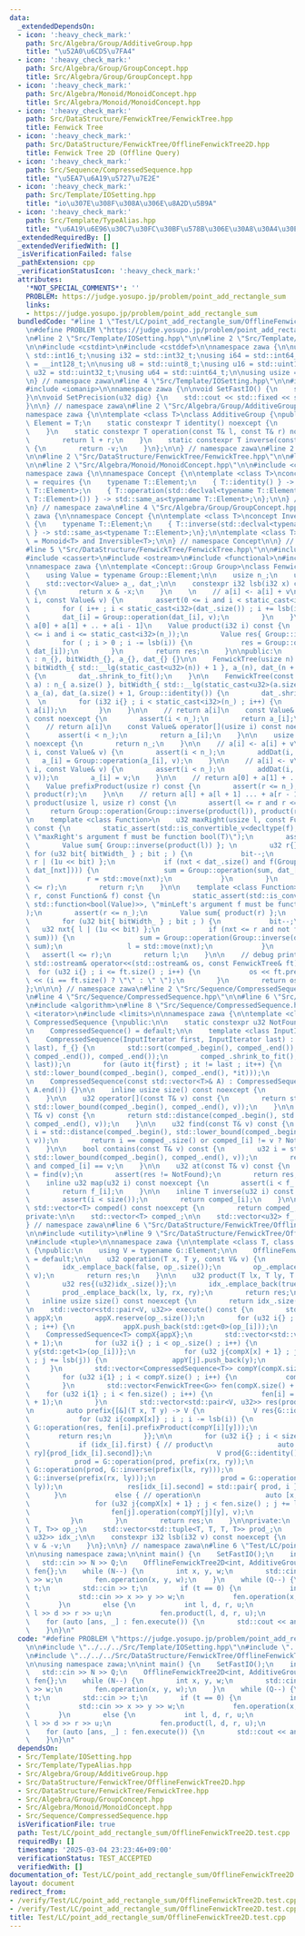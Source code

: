 ```yaml
---
data:
  _extendedDependsOn:
  - icon: ':heavy_check_mark:'
    path: Src/Algebra/Group/AdditiveGroup.hpp
    title: "\u52A0\u6CD5\u7FA4"
  - icon: ':heavy_check_mark:'
    path: Src/Algebra/Group/GroupConcept.hpp
    title: Src/Algebra/Group/GroupConcept.hpp
  - icon: ':heavy_check_mark:'
    path: Src/Algebra/Monoid/MonoidConcept.hpp
    title: Src/Algebra/Monoid/MonoidConcept.hpp
  - icon: ':heavy_check_mark:'
    path: Src/DataStructure/FenwickTree/FenwickTree.hpp
    title: Fenwick Tree
  - icon: ':heavy_check_mark:'
    path: Src/DataStructure/FenwickTree/OfflineFenwickTree2D.hpp
    title: Fenwick Tree 2D (Offline Query)
  - icon: ':heavy_check_mark:'
    path: Src/Sequence/CompressedSequence.hpp
    title: "\u5EA7\u6A19\u5727\u7E2E"
  - icon: ':heavy_check_mark:'
    path: Src/Template/IOSetting.hpp
    title: "io\u307E\u308F\u308A\u306E\u8A2D\u5B9A"
  - icon: ':heavy_check_mark:'
    path: Src/Template/TypeAlias.hpp
    title: "\u6A19\u6E96\u30C7\u30FC\u30BF\u578B\u306E\u30A8\u30A4\u30EA\u30A2\u30B9"
  _extendedRequiredBy: []
  _extendedVerifiedWith: []
  _isVerificationFailed: false
  _pathExtension: cpp
  _verificationStatusIcon: ':heavy_check_mark:'
  attributes:
    '*NOT_SPECIAL_COMMENTS*': ''
    PROBLEM: https://judge.yosupo.jp/problem/point_add_rectangle_sum
    links:
    - https://judge.yosupo.jp/problem/point_add_rectangle_sum
  bundledCode: "#line 1 \"Test/LC/point_add_rectangle_sum/OfflineFenwickTree2D.test.cpp\"\
    \n#define PROBLEM \"https://judge.yosupo.jp/problem/point_add_rectangle_sum\"\n\
    \n#line 2 \"Src/Template/IOSetting.hpp\"\n\n#line 2 \"Src/Template/TypeAlias.hpp\"\
    \n\n#include <cstdint>\n#include <cstddef>\n\nnamespace zawa {\n\nusing i16 =\
    \ std::int16_t;\nusing i32 = std::int32_t;\nusing i64 = std::int64_t;\nusing i128\
    \ = __int128_t;\n\nusing u8 = std::uint8_t;\nusing u16 = std::uint16_t;\nusing\
    \ u32 = std::uint32_t;\nusing u64 = std::uint64_t;\n\nusing usize = std::size_t;\n\
    \n} // namespace zawa\n#line 4 \"Src/Template/IOSetting.hpp\"\n\n#include <iostream>\n\
    #include <iomanip>\n\nnamespace zawa {\n\nvoid SetFastIO() {\n    std::cin.tie(nullptr)->sync_with_stdio(false);\n\
    }\n\nvoid SetPrecision(u32 dig) {\n    std::cout << std::fixed << std::setprecision(dig);\n\
    }\n\n} // namespace zawa\n#line 2 \"Src/Algebra/Group/AdditiveGroup.hpp\"\n\n\
    namespace zawa {\n\ntemplate <class T>\nclass AdditiveGroup {\npublic:\n    using\
    \ Element = T;\n    static constexpr T identity() noexcept {\n        return T{};\n\
    \    }\n    static constexpr T operation(const T& l, const T& r) noexcept {\n\
    \        return l + r;\n    }\n    static constexpr T inverse(const T& v) noexcept\
    \ {\n        return -v;\n    }\n};\n\n} // namespace zawa\n#line 2 \"Src/DataStructure/FenwickTree/OfflineFenwickTree2D.hpp\"\
    \n\n#line 2 \"Src/DataStructure/FenwickTree/FenwickTree.hpp\"\n\n#line 2 \"Src/Algebra/Group/GroupConcept.hpp\"\
    \n\n#line 2 \"Src/Algebra/Monoid/MonoidConcept.hpp\"\n\n#include <concepts>\n\n\
    namespace zawa {\n\nnamespace Concept {\n\ntemplate <class T>\nconcept Monoid\
    \ = requires {\n    typename T::Element;\n    { T::identity() } -> std::same_as<typename\
    \ T::Element>;\n    { T::operation(std::declval<typename T::Element>(), std::declval<typename\
    \ T::Element>()) } -> std::same_as<typename T::Element>;\n};\n\n} // namespace\n\
    \n} // namespace zawa\n#line 4 \"Src/Algebra/Group/GroupConcept.hpp\"\n\nnamespace\
    \ zawa {\n\nnamespace Concept {\n\ntemplate <class T>\nconcept Inversible = requires\
    \ {\n    typename T::Element;\n    { T::inverse(std::declval<typename T::Element>())\
    \ } -> std::same_as<typename T::Element>;\n};\n\ntemplate <class T>\nconcept Group\
    \ = Monoid<T> and Inversible<T>;\n\n} // namespace Concept\n\n} // namespace zawa\n\
    #line 5 \"Src/DataStructure/FenwickTree/FenwickTree.hpp\"\n\n#include <vector>\n\
    #include <cassert>\n#include <ostream>\n#include <functional>\n#include <type_traits>\n\
    \nnamespace zawa {\n\ntemplate <Concept::Group Group>\nclass FenwickTree {\nprivate:\n\
    \    using Value = typename Group::Element;\n\n    usize n_;\n    u32 bitWidth_;\n\
    \    std::vector<Value> a_, dat_;\n\n    constexpr i32 lsb(i32 x) const noexcept\
    \ {\n        return x & -x;\n    }\n    \n    // a[i] <- a[i] + v\n    void addDat(i32\
    \ i, const Value& v) {\n        assert(0 <= i and i < static_cast<i32>(n_));\n\
    \        for ( i++ ; i < static_cast<i32>(dat_.size()) ; i += lsb(i)) {\n    \
    \        dat_[i] = Group::operation(dat_[i], v);\n        }\n    }\n\n    // return\
    \ a[0] + a[1] + .. + a[i - 1]\n    Value product(i32 i) const {\n        assert(0\
    \ <= i and i <= static_cast<i32>(n_));\n        Value res{ Group::identity() };\n\
    \        for ( ; i > 0 ; i -= lsb(i)) {\n            res = Group::operation(res,\
    \ dat_[i]);\n        }\n        return res;\n    }\n\npublic:\n    FenwickTree()\
    \ : n_{}, bitWidth_{}, a_{}, dat_{} {}\n\n    FenwickTree(usize n) : n_{ n },\
    \ bitWidth_{ std::__lg(static_cast<u32>(n)) + 1 }, a_(n), dat_(n + 1, Group::identity())\
    \ {\n        dat_.shrink_to_fit();\n    }\n\n    FenwickTree(const std::vector<Value>&\
    \ a) : n_{ a.size() }, bitWidth_{ std::__lg(static_cast<u32>(a.size())) + 1 },\
    \ a_(a), dat_(a.size() + 1, Group::identity()) {\n        dat_.shrink_to_fit();\
    \  \n        for (i32 i{} ; i < static_cast<i32>(n_) ; i++) {\n            addDat(i,\
    \ a[i]);\n        }\n    }\n\n    // return a[i]\n    const Value& get(usize i)\
    \ const noexcept {\n        assert(i < n_);\n        return a_[i];\n    }\n\n\
    \    // return a[i]\n    const Value& operator[](usize i) const noexcept {\n \
    \       assert(i < n_);\n        return a_[i];\n    }\n\n    usize size() const\
    \ noexcept {\n        return n_;\n    }\n\n    // a[i] <- a[i] + v\n    void operation(usize\
    \ i, const Value& v) {\n        assert(i < n_);\n        addDat(i, v);\n     \
    \   a_[i] = Group::operation(a_[i], v);\n    }\n\n    // a[i] <- v\n    void set(usize\
    \ i, const Value& v) {\n        assert(i < n_);\n        addDat(i, Group::operation(Group::inverse(a_[i]),\
    \ v));\n        a_[i] = v;\n    }\n\n    // return a[0] + a[1] + ... + a[r - 1]\n\
    \    Value prefixProduct(usize r) const {\n        assert(r <= n_);\n        return\
    \ product(r);\n    }\n\n    // return a[l] + a[l + 1] ... + a[r - 1]\n    Value\
    \ product(usize l, usize r) const {\n        assert(l <= r and r <= n_);\n   \
    \     return Group::operation(Group::inverse(product(l)), product(r));\n    }\n\
    \n    template <class Function>\n    u32 maxRight(usize l, const Function& f)\
    \ const {\n        static_assert(std::is_convertible_v<decltype(f), std::function<bool(Value)>>,\
    \ \"maxRight's argument f must be function bool(T)\");\n        assert(l < n_);\n\
    \        Value sum{ Group::inverse(product(l)) }; \n        u32 r{};\n       \
    \ for (u32 bit{ bitWidth_ } ; bit ; ) {\n            bit--;\n            u32 nxt{\
    \ r | (1u << bit) };\n            if (nxt < dat_.size() and f(Group::operation(sum,\
    \ dat_[nxt]))) {\n                sum = Group::operation(sum, dat_[nxt]);\n  \
    \              r = std::move(nxt);\n            }\n        }\n        assert(l\
    \ <= r);\n        return r;\n    }\n\n    template <class Function>\n    u32 minLeft(usize\
    \ r, const Function& f) const {\n        static_assert(std::is_convertible_v<decltype(f),\
    \ std::function<bool(Value)>>, \"minLeft's argument f must be function bool(T)\"\
    );\n        assert(r <= n_);\n        Value sum{ product(r) };\n        u32 l{};\n\
    \        for (u32 bit{ bitWidth_ } ; bit ; ) {\n            bit--;\n         \
    \   u32 nxt{ l | (1u << bit) };\n            if (nxt <= r and not f(Group::operation(Group::inverse(dat_[nxt]),\
    \ sum))) {\n                sum = Group::operation(Group::inverse(dat_[nxt]),\
    \ sum);\n                l = std::move(nxt);\n            }\n        }\n     \
    \   assert(l <= r);\n        return l;\n    }\n\n    // debug print\n    friend\
    \ std::ostream& operator<<(std::ostream& os, const FenwickTree& ft) {\n      \
    \  for (u32 i{} ; i <= ft.size() ; i++) {\n            os << ft.prefixProduct(i)\
    \ << (i == ft.size() ? \"\" : \" \");\n        }\n        return os;\n    }\n\
    };\n\n\n} // namespace zawa\n#line 2 \"Src/Sequence/CompressedSequence.hpp\"\n\
    \n#line 4 \"Src/Sequence/CompressedSequence.hpp\"\n\n#line 6 \"Src/Sequence/CompressedSequence.hpp\"\
    \n#include <algorithm>\n#line 8 \"Src/Sequence/CompressedSequence.hpp\"\n#include\
    \ <iterator>\n#include <limits>\n\nnamespace zawa {\n\ntemplate <class T>\nclass\
    \ CompressedSequence {\npublic:\n\n    static constexpr u32 NotFound = std::numeric_limits<u32>::max();\n\
    \n    CompressedSequence() = default;\n\n    template <class InputIterator>\n\
    \    CompressedSequence(InputIterator first, InputIterator last) : comped_(first,\
    \ last), f_{} {\n        std::sort(comped_.begin(), comped_.end());\n        comped_.erase(std::unique(comped_.begin(),\
    \ comped_.end()), comped_.end());\n        comped_.shrink_to_fit();\n        f_.reserve(std::distance(first,\
    \ last));\n        for (auto it{first} ; it != last ; it++) {\n            f_.emplace_back(std::distance(comped_.begin(),\
    \ std::lower_bound(comped_.begin(), comped_.end(), *it)));\n        }\n    }\n\
    \n    CompressedSequence(const std::vector<T>& A) : CompressedSequence(A.begin(),\
    \ A.end()) {}\n\n    inline usize size() const noexcept {\n        return comped_.size();\n\
    \    }\n\n    u32 operator[](const T& v) const {\n        return std::distance(comped_.begin(),\
    \ std::lower_bound(comped_.begin(), comped_.end(), v));\n    }\n\n    u32 upper_bound(const\
    \ T& v) const {\n        return std::distance(comped_.begin(), std::upper_bound(comped_.begin(),\
    \ comped_.end(), v));\n    }\n\n    u32 find(const T& v) const {\n        u32\
    \ i = std::distance(comped_.begin(), std::lower_bound(comped_.begin(), comped_.end(),\
    \ v));\n        return i == comped_.size() or comped_[i] != v ? NotFound : i;\n\
    \    }\n\n    bool contains(const T& v) const {\n        u32 i = std::distance(comped_.begin(),\
    \ std::lower_bound(comped_.begin(), comped_.end(), v));\n        return i < comped_.size()\
    \ and comped_[i] == v;\n    }\n\n    u32 at(const T& v) const {\n        u32 res\
    \ = find(v);\n        assert(res != NotFound);\n        return res;\n    }\n\n\
    \    inline u32 map(u32 i) const noexcept {\n        assert(i < f_.size());\n\
    \        return f_[i];\n    }\n\n    inline T inverse(u32 i) const noexcept {\n\
    \        assert(i < size());\n        return comped_[i];\n    }\n\n    inline\
    \ std::vector<T> comped() const noexcept {\n        return comped_;\n    }\n\n\
    private:\n\n    std::vector<T> comped_;\n\n    std::vector<u32> f_;\n\n};\n\n\
    } // namespace zawa\n#line 6 \"Src/DataStructure/FenwickTree/OfflineFenwickTree2D.hpp\"\
    \n\n#include <utility>\n#line 9 \"Src/DataStructure/FenwickTree/OfflineFenwickTree2D.hpp\"\
    \n#include <tuple>\n\nnamespace zawa {\n\ntemplate <class T, class G>\nclass OfflineFenwickTree2D\
    \ {\npublic:\n    using V = typename G::Element;\n\n    OfflineFenwickTree2D()\
    \ = default;\n\n    u32 operation(T x, T y, const V& v) {\n        u32 res{(u32)idx_.size()};\n\
    \        idx_.emplace_back(false, op_.size());\n        op_.emplace_back(x, y,\
    \ v);\n        return res;\n    }\n\n    u32 product(T lx, T ly, T rx, T ry) {\n\
    \        u32 res{(u32)idx_.size()};\n        idx_.emplace_back(true, prod_.size());\n\
    \        prod_.emplace_back(lx, ly, rx, ry);\n        return res;\n    }\n\n \
    \   inline usize size() const noexcept {\n        return idx_.size();\n    }\n\
    \n    std::vector<std::pair<V, u32>> execute() const {\n        std::vector<T>\
    \ appX;\n        appX.reserve(op_.size());\n        for (u32 i{} ; i < op_.size()\
    \ ; i++) {\n            appX.push_back(std::get<0>(op_[i]));\n        }\n    \
    \    CompressedSequence<T> compX{appX};\n        std::vector<std::vector<T>> appY(compX.size()\
    \ + 1);\n        for (u32 i{} ; i < op_.size() ; i++) {\n            T x{std::get<0>(op_[i])},\
    \ y{std::get<1>(op_[i])};\n            for (u32 j{compX[x] + 1} ; j < appY.size()\
    \ ; j += lsb(j)) {\n                appY[j].push_back(y);\n            }\n   \
    \     }\n        std::vector<CompressedSequence<T>> compY(compX.size() + 1);\n\
    \        for (u32 i{1} ; i < compY.size() ; i++) {\n            compY[i] = CompressedSequence{appY[i]};\n\
    \        }\n        std::vector<FenwickTree<G>> fen(compX.size() + 1); \n    \
    \    for (u32 i{1} ; i < fen.size() ; i++) {\n            fen[i] = FenwickTree<G>(compY[i].size()\
    \ + 1);\n        }\n        std::vector<std::pair<V, u32>> res(prod_.size());\n\
    \n        auto prefix{[&](T x, T y) -> V {\n            V res{G::identity()};\n\
    \            for (u32 i{compX[x]} ; i ; i -= lsb(i)) {\n                res =\
    \ G::operation(res, fen[i].prefixProduct(compY[i][y]));\n            }\n     \
    \       return res;\n        }};\n\n        for (u32 i{} ; i < size() ; i++) {\n\
    \            if (idx_[i].first) { // product\n                auto [lx, ly, rx,\
    \ ry]{prod_[idx_[i].second]};\n                V prod{G::identity()}; \n     \
    \           prod = G::operation(prod, prefix(rx, ry));\n                prod =\
    \ G::operation(prod, G::inverse(prefix(lx, ry)));\n                prod = G::operation(prod,\
    \ G::inverse(prefix(rx, ly)));\n                prod = G::operation(prod, prefix(lx,\
    \ ly));\n                res[idx_[i].second] = std::pair{ prod, i }; \n      \
    \      }\n            else { // operation\n                auto [x, y, v]{op_[idx_[i].second]};\n\
    \                for (u32 j{compX[x] + 1} ; j < fen.size() ; j += lsb(j)) {\n\
    \                    fen[j].operation(compY[j][y], v);\n                }\n  \
    \          }\n        }\n        return res;\n    }\n\nprivate:\n    std::vector<std::tuple<T,\
    \ T, T>> op_;\n    std::vector<std::tuple<T, T, T, T>> prod_;\n    std::vector<std::pair<bool,\
    \ u32>> idx_;\n\n    constexpr i32 lsb(i32 v) const noexcept {\n        return\
    \ v & -v;\n    }\n};\n\n} // namespace zawa\n#line 6 \"Test/LC/point_add_rectangle_sum/OfflineFenwickTree2D.test.cpp\"\
    \n\nusing namespace zawa;\n\nint main() {\n    SetFastIO();\n    int N, Q;\n \
    \   std::cin >> N >> Q;\n    OfflineFenwickTree2D<int, AdditiveGroup<long long>>\
    \ fen{};\n    while (N--) {\n        int x, y, w;\n        std::cin >> x >> y\
    \ >> w;\n        fen.operation(x, y, w);\n    }\n    while (Q--) {\n        int\
    \ t;\n        std::cin >> t;\n        if (t == 0) {\n            int x, y, w;\n\
    \            std::cin >> x >> y >> w;\n            fen.operation(x, y, w);\n \
    \       }\n        else {\n            int l, d, r, u;\n            std::cin >>\
    \ l >> d >> r >> u;\n            fen.product(l, d, r, u);\n        }\n    }\n\
    \    for (auto [ans, _] : fen.execute()) {\n        std::cout << ans << '\\n';\n\
    \    }\n}\n"
  code: "#define PROBLEM \"https://judge.yosupo.jp/problem/point_add_rectangle_sum\"\
    \n\n#include \"../../../Src/Template/IOSetting.hpp\"\n#include \"../../../Src/Algebra/Group/AdditiveGroup.hpp\"\
    \n#include \"../../../Src/DataStructure/FenwickTree/OfflineFenwickTree2D.hpp\"\
    \n\nusing namespace zawa;\n\nint main() {\n    SetFastIO();\n    int N, Q;\n \
    \   std::cin >> N >> Q;\n    OfflineFenwickTree2D<int, AdditiveGroup<long long>>\
    \ fen{};\n    while (N--) {\n        int x, y, w;\n        std::cin >> x >> y\
    \ >> w;\n        fen.operation(x, y, w);\n    }\n    while (Q--) {\n        int\
    \ t;\n        std::cin >> t;\n        if (t == 0) {\n            int x, y, w;\n\
    \            std::cin >> x >> y >> w;\n            fen.operation(x, y, w);\n \
    \       }\n        else {\n            int l, d, r, u;\n            std::cin >>\
    \ l >> d >> r >> u;\n            fen.product(l, d, r, u);\n        }\n    }\n\
    \    for (auto [ans, _] : fen.execute()) {\n        std::cout << ans << '\\n';\n\
    \    }\n}\n"
  dependsOn:
  - Src/Template/IOSetting.hpp
  - Src/Template/TypeAlias.hpp
  - Src/Algebra/Group/AdditiveGroup.hpp
  - Src/DataStructure/FenwickTree/OfflineFenwickTree2D.hpp
  - Src/DataStructure/FenwickTree/FenwickTree.hpp
  - Src/Algebra/Group/GroupConcept.hpp
  - Src/Algebra/Monoid/MonoidConcept.hpp
  - Src/Sequence/CompressedSequence.hpp
  isVerificationFile: true
  path: Test/LC/point_add_rectangle_sum/OfflineFenwickTree2D.test.cpp
  requiredBy: []
  timestamp: '2025-03-04 23:23:46+09:00'
  verificationStatus: TEST_ACCEPTED
  verifiedWith: []
documentation_of: Test/LC/point_add_rectangle_sum/OfflineFenwickTree2D.test.cpp
layout: document
redirect_from:
- /verify/Test/LC/point_add_rectangle_sum/OfflineFenwickTree2D.test.cpp
- /verify/Test/LC/point_add_rectangle_sum/OfflineFenwickTree2D.test.cpp.html
title: Test/LC/point_add_rectangle_sum/OfflineFenwickTree2D.test.cpp
---
```


